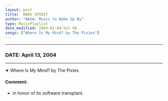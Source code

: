 ```yaml
---
layout: post
title:  MARS SPIRIT
author: "NASA: Music to Wake Up By"
type: MusicPlaylist
date_modified: 2004-01-04:Sol 98
songs: ["Where Is My Mind? by The Pixies"]
---
```


----
### DATE: April 13, 2004
----
✷ Where Is My Mind? by The Pixies

#### Comment:
* in honor of its software transplant.



<br/>
<center>
	<a target="_blank"
	   href="https://twitter.com/intent/tweet?hashtags=Space,NASA,Playlist,NASAWakeupCalls,SpaceProgram&text={{ page.author}}, '{{ page.songs.first }}' {{ page.title }}, {{ page.date | date: '%B %d, %Y' }}. {{ site.url }}{{ page.url }} @nasawakeupcalls">
	   <i class="fab fa-twitter" alt="Tweet this page" style="font-size: 1.3em;"></i>
	</a>
	&nbsp; 	<i class="fas fa-user-astronaut" style="font-size: 1.5em;"></i> &nbsp;
    <a type="amzn" search="'Where Is My Mind? by The Pixies'" category="popular music">
        <i class="fab fa-amazon" style="font-size: 1.3em;"></i>
    </a>
</center>
